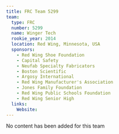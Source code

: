 ```yaml
---
title: FRC Team 5299
team:
  type: FRC
  number: 5299
  name: Winger Tech
  rookie_year: 2014
  location: Red Wing, Minnesota, USA
  sponsors:
    - Red Wing Shoe Foundation
    - Capital Safety
    - Neufab Specialty Fabricators
    - Boston Scientific
    - Argosy International
    - Red Wing Manufacturer's Association
    - Jones Family Foundation
    - Red Wing Public Schools Foundation
    - Red Wing Senior High
  links:
    Website: 
---
```

No content has been added for this team